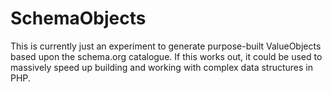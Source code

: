 # SchemaObjects

This is currently just an experiment to generate purpose-built ValueObjects based upon the schema.org catalogue.
If this works out, it could be used to massively speed up building and working with complex data structures in PHP.
